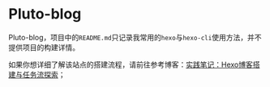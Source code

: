 # Pluto-blog

Pluto-blog，项目中的`README.md`只记录我常用的`hexo`与`hexo-cli`使用方法，并不提供项目的构建详情。

如果你想详细了解该站点的搭建流程，请前往参考博客：[实践笔记：Hexo博客搭建与任务流探索](https://soppylzz.github.io/soppy-ie/2025/03/30/cactus/)；



